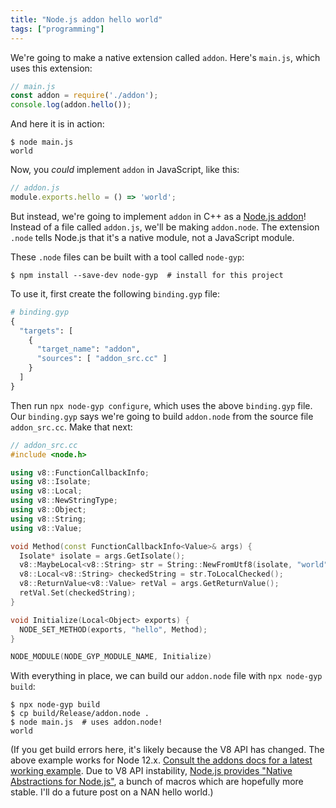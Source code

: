 ```yaml
---
title: "Node.js addon hello world"
tags: ["programming"]
---
```


We're going to make a native extension called `addon`.
Here's `main.js`, which uses this extension:

```js
// main.js
const addon = require('./addon');
console.log(addon.hello());
```

And here it is in action:

```shell
$ node main.js
world
```

Now, you _could_ implement `addon` in JavaScript, like this:

```js
// addon.js
module.exports.hello = () => 'world';
```

But instead,
we're going to implement `addon` in C++ 
as a [Node.js addon](https://nodejs.org/api/addons.html)!
Instead of a file called `addon.js`,
we'll be making `addon.node`.
The extension `.node` tells Node.js that it's a native module,
not a JavaScript module.

These `.node` files can be built with a tool called `node-gyp`:

```shell
$ npm install --save-dev node-gyp  # install for this project
```

To use it,
first create the following `binding.gyp` file:

```python
# binding.gyp
{
  "targets": [
    {
      "target_name": "addon",
      "sources": [ "addon_src.cc" ]
    }
  ]
}
```

Then run `npx node-gyp configure`,
which uses the above `binding.gyp` file.
Our `binding.gyp` says we're going to build `addon.node`
from the source file `addon_src.cc`.
Make that next:

```cpp
// addon_src.cc
#include <node.h>

using v8::FunctionCallbackInfo;
using v8::Isolate;
using v8::Local;
using v8::NewStringType;
using v8::Object;
using v8::String;
using v8::Value;

void Method(const FunctionCallbackInfo<Value>& args) {
  Isolate* isolate = args.GetIsolate();
  v8::MaybeLocal<v8::String> str = String::NewFromUtf8(isolate, "world", NewStringType::kNormal);
  v8::Local<v8::String> checkedString = str.ToLocalChecked();
  v8::ReturnValue<v8::Value> retVal = args.GetReturnValue();
  retVal.Set(checkedString);
}

void Initialize(Local<Object> exports) {
  NODE_SET_METHOD(exports, "hello", Method);
}

NODE_MODULE(NODE_GYP_MODULE_NAME, Initialize)
```

With everything in place,
we can build our `addon.node` file with `npx node-gyp build`:

```shell
$ npx node-gyp build
$ cp build/Release/addon.node .
$ node main.js  # uses addon.node!
world
```

(If you get build errors here, it's likely because the V8 API has changed.
The above example works for Node 12.x.
[Consult the addons docs for a latest working example](https://nodejs.org/api/addons.html).
Due to V8 API instability,
[Node.js provides "Native Abstractions for Node.js"](https://github.com/nodejs/nan), 
a bunch of macros which are hopefully more stable.
I'll do a future post on a NAN hello world.)